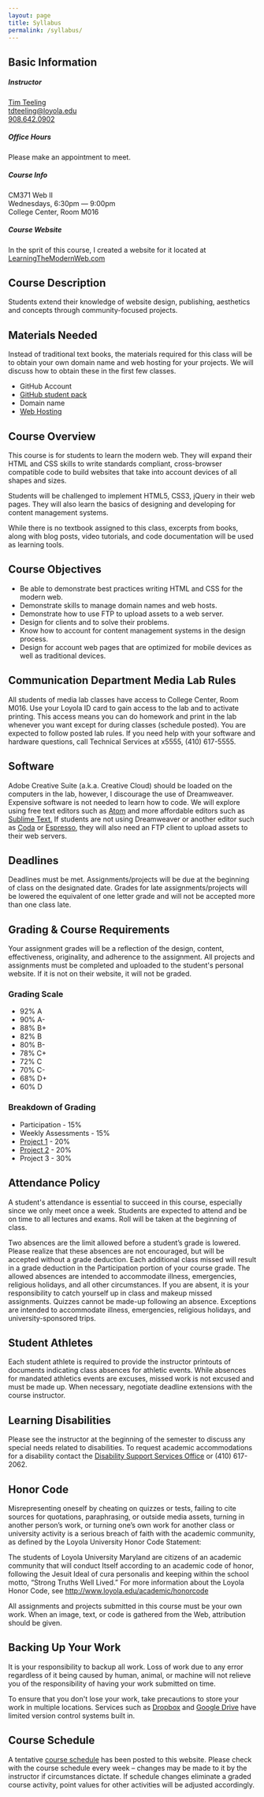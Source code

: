 ```yaml
---
layout: page
title: Syllabus
permalink: /syllabus/
---
```


<div class="row">
<h2>Basic Information</h2>
<div class="onehalf">
<h5>Instructor</h5>
<p><a href="http://timteeling.com">Tim Teeling</a><br>
<a href="mailto:tdteeling@loyola.edu">tdteeling@loyola.edu</a><br>
<a href="tel:908.642.0902">908.642.0902</a></p>

<h5>Office Hours</h5>
<p>Please make an appointment to meet.</p>
</div>
<div class="onehalf last">
  <h5>Course Info</h5>
  <p>CM371 Web II<br>
  Wednesdays, 6:30pm — 9:00pm<br>
  College Center, Room M016</p>
  <h5>Course Website</h5>
  <p>In the sprit of this course, I created a website for it located at <a href="http://learningthemodernweb.com">LearningTheModernWeb.com</a></p>
</div>
</div>
<div class="row">
<div class="onehalf">
<h2 class="textcenter">Course Description</h2>
<p>Students extend their knowledge of website design, publishing, aesthetics and concepts through community-focused projects.</p>
</div>
<div class="onehalf last">
  <h2 class="textcenter">Materials Needed</h2>
  <p>Instead of traditional text books, the materials required for this class will be to obtain your own domain name and web hosting for your projects. We will discuss how to obtain these in the first few classes.</p>
  <ul>
    <li>GitHub Account</li>
    <li><a href="https://education.github.com/pack">GitHub student pack</a></li>
    <li>Domain name</li>
    <li><a href="https://www.dreamhost.com/promo/lifehacker295/">Web Hosting</a></li>
  </ul>
</div>
</div>
<div class="row">
  <div class="twothirds">
    <h2>Course Overview</h2>
    <p>This course is for students to learn the modern web. They will expand their HTML and CSS skills to write standards compliant, cross-browser compatible code to build websites that take into account devices of all shapes and sizes.</p>
    <p>Students will be challenged to implement HTML5, CSS3, jQuery in their web pages.  They will also learn the basics of designing and developing for content management systems.</p>
    <p>While there is no textbook assigned to this class, excerpts from books, along with blog posts, video tutorials, and code documentation will be used as learning tools.</p>
  </div>
</div>
<div class="row">
  <div class="twothirds">
    <h2>Course Objectives</h2>
    <ul>
      <li>Be able to demonstrate best practices writing HTML and CSS for the modern web.</li>
      <li>Demonstrate skills to manage domain names and web hosts.</li>
      <li>Demonstrate how to use FTP to upload assets to a web server.</li>
      <li>Design for clients and to solve their problems.</li>
      <li>Know how to account for content management systems in the design process.</li>
      <li>Design for account web pages that are optimized for mobile devices as well as traditional devices.</li>
    </ul>
  </div>
</div>

<div class="row">
  <div class="twothirds">
    <h2>Communication Department Media Lab Rules</h2>
    <p>All students of media lab classes have access to College Center, Room M016. Use your Loyola ID card to gain access to the lab and to activate printing. This access means you can do homework and print in the lab whenever you want except for during classes (schedule posted). You are expected to follow posted lab rules. If you need help with your software and hardware questions, call Technical Services at x5555, (410) 617-5555.</p>
  </div>
</div>

<div class="row">
<div class="twothirds">
<h2>Software</h2>
<p>Adobe Creative Suite (a.k.a. Creative Cloud) should be loaded on the computers in the lab, however, I discourage the use of Dreamweaver. Expensive software is not needed to learn how to code. We will explore using free text editors such as <a href="http://atom.io/">Atom</a> and more affordable editors such as <a href="http://www.sublimetext.com/">Sublime Text.</a> If students are not using Dreamweaver or another editor such as <a href="http://panic.com/coda">Coda</a> or <a href="http://macrabbit.com/espresso/">Espresso</a>, they will also need an FTP client to upload assets to their web servers.</p>
</div>
</div>
<div class="row">
<div class="twothirds">
<h2>Deadlines</h2>
<p>Deadlines must be met. Assignments/projects will be due at the beginning of class on the designated date. Grades for late assignments/projects will be lowered the equivalent of one letter grade and will not be accepted more than one class late.</p>
</div>

</div>
<div class="row">
<div class="twothirds">
<h2>Grading &amp; Course Requirements</h2>
<p>Your assignment grades will be a reflection of the design, content, effectiveness, originality, and adherence to the assignment. All projects and assignments must be completed and uploaded to the student's personal website.  If it is not on their website, it will not be graded.</p>

<div class="onehalf">
<h3>Grading Scale</h3>
<ul class="col2 no-bullet">
<li>92% A</li>
<li>90% A-</li>
<li>88% B+</li>
<li>82% B</li>
<li>80% B-</li>
<li>78% C+</li>
<li>72% C</li>
<li>70% C-</li>
<li>68% D+</li>
<li>60% D</li>
</ul>
</div>
<div class="onehalf last">
<h3>Breakdown of Grading</h3>
<ul class="no-bullet">
<li>Participation - 15%</li>
<li>Weekly Assessments - 15%</li>
<li><a href="/project-1">Project 1</a> - 20%</li>
<li><a href="/project-2">Project 2</a> - 20%</li>
<li>Project 3 - 30%</li>
</ul>
</div>
</div>

</div>

<div class="row">
<div class="twothirds">
<h2>Attendance Policy</h2>
<p>A student's attendance is essential to succeed in this course, especially since we only meet once a week. Students are expected to attend and be on time to all lectures and exams. Roll will be taken at the beginning of class.</p>

<p>Two absences are the limit allowed before a student’s grade is lowered. Please realize that these absences are not encouraged, but will be accepted without a grade deduction. Each additional class missed will result in a grade deduction in the Participation portion of your course grade. The allowed absences are intended to accommodate illness, emergencies, religious holidays, and all other circumstances. If you are absent, it is your responsibility to catch yourself up in class and makeup missed assignments. Quizzes cannot be made-up following an absence. Exceptions are intended to accommodate illness, emergencies, religious holidays, and university-sponsored trips.</p>
</div>

</div>
<div class="row">
<div class="twothirds">
<h2>Student Athletes</h2>
<p>Each student athlete is required to provide the instructor printouts of documents indicating class absences for athletic events. While absences for mandated athletics events are excuses, missed work is not excused and must be made up. When necessary, negotiate deadline extensions with the course instructor.</p>
</div>

</div>
<div class="row">
<div class="twothirds">
<h2>Learning Disabilities</h2>
<p>Please see the instructor at the beginning of the semester to discuss any special needs related to disabilities. To request academic accommodations for a disability contact the <a href="http://www.loyola.edu/department/dss">Disability Support Services Office</a> or (410) 617-2062.</p>
</div>

</div>
<div class="row">
<div class="twothirds">
<h2>Honor Code</h2>
<p>Misrepresenting oneself by cheating on quizzes or tests, failing to cite sources for quotations, paraphrasing, or outside media assets, turning in another person’s work, or turning one’s own work for another class or university activity is a serious breach of faith with the academic community, as defined by the Loyola University Honor Code Statement:</p>
<p>The students of Loyola University Maryland are citizens of an academic community that will conduct Itself according to an academic code of honor, following the Jesuit Ideal of cura personalis and keeping within the school motto, “Strong Truths Well Lived.”
For more information about the Loyola Honor Code, see <a href="http://www.loyola.edu/academic/honorcode">http://www.loyola.edu/academic/honorcode</a></p>
<p>All assignments and projects submitted in this course must be your own work. When an image, text, or code is gathered from the Web, attribution should be given.</p>
</div>

</div>

<div class="row">
<div class="twothirds">
<h2>Backing Up Your Work</h2>
<p>It is your responsibility to backup all work. Loss of work due to any error regardless of it being caused by human, animal, or machine will not relieve you of the responsibility of having your work submitted on time.</p>

<p>To ensure that you don't lose your work, take precautions to store your work in multiple locations.  Services such as <a href="http://dropbox.com">Dropbox</a> and <a href="http://drive.google.com">Google Drive</a> have limited version control systems built in.</p>
</div>
</div>

<div class="row">
<div class="twothirds">
<h2>Course Schedule</h2>

<p>A tentative <a href="/schedule">course schedule</a> has been posted to this website. Please check with the course schedule every week – changes may be made to it by the instructor if circumstances dictate. If schedule changes eliminate a graded course activity, point values for other activities will be adjusted accordingly.</p>
</div>
</div>
